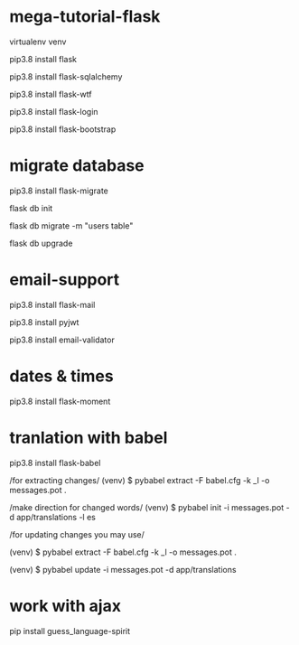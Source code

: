 # mega-tutorial-flask
virtualenv venv 

pip3.8 install flask

pip3.8 install flask-sqlalchemy

pip3.8 install flask-wtf

pip3.8 install flask-login

pip3.8 install flask-bootstrap

# migrate database
pip3.8 install flask-migrate

flask db init

flask db migrate -m "users table"

flask db upgrade


# email-support
pip3.8 install flask-mail

pip3.8 install pyjwt

pip3.8 install email-validator

# dates & times
pip3.8 install flask-moment

# tranlation with babel
pip3.8 install flask-babel

/for extracting changes/  (venv) $ pybabel extract -F babel.cfg -k _l -o messages.pot .

/make direction for changed words/  (venv) $ pybabel init -i messages.pot -d app/translations -l es

/for updating changes you may use/

(venv) $ pybabel extract -F babel.cfg -k _l -o messages.pot .

(venv) $ pybabel update -i messages.pot -d app/translations

# work with ajax
pip install guess_language-spirit



